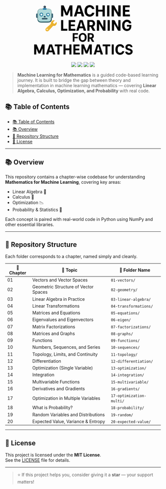 <p align="center">
<img src="./images/machine-learning-for-mathematics.svg" alt="" width="400"/>
</p>

<p align="center">
  <img src="https://img.shields.io/github/license/HashimThePassionate/machine-learning-for-mathematics" />
  <img src="https://img.shields.io/github/repo-size/HashimThePassionate/machine-learning-for-mathematics" />
  <img src="https://img.shields.io/github/last-commit/HashimThePassionate/machine-learning-for-mathematics" />
  <img src="https://img.shields.io/github/stars/HashimThePassionate/machine-learning-for-mathematics?style=social" />
</p>

> **Machine Learning for Mathematics** is a guided code-based learning journey.  It is built to bridge the gap between theory and implementation in machine learning mathematics — covering **Linear Algebra, Calculus, Optimization, and Probability** with real code.


## 📚 Table of Contents

- [📚 Table of Contents](#-table-of-contents)
- [📚 Overview](#-overview)
- [📂 Repository Structure](#-repository-structure)
- [📜 License](#-license)

---

## 📚 Overview

This repository contains a chapter-wise codebase for understanding **Mathematics for Machine Learning**, covering key areas:

- Linear Algebra 🧮  
- Calculus 🔢  
- Optimization 📉  
- Probability & Statistics 🎲  

Each concept is paired with real-world code in Python using NumPy and other essential libraries.

---

## 📂 Repository Structure

Each folder corresponds to a chapter, named simply and cleanly.

| 🔢 Chapter | 📘 Topic                                       | 📁 Folder Name              |
|------------|------------------------------------------------|-----------------------------|
| 01         | Vectors and Vector Spaces                      | `01-vectors/`               |
| 02         | Geometric Structure of Vector Spaces           | `02-geometry/`              |
| 03         | Linear Algebra in Practice                     | `03-linear-algebra/`        |
| 04         | Linear Transformations                         | `04-transformations/`       |
| 05         | Matrices and Equations                         | `05-equations/`             |
| 06         | Eigenvalues and Eigenvectors                   | `06-eigen/`                 |
| 07         | Matrix Factorizations                          | `07-factorizations/`        |
| 08         | Matrices and Graphs                            | `08-graphs/`                |
| 09         | Functions                                       | `09-functions/`             |
| 10         | Numbers, Sequences, and Series                 | `10-sequences/`             |
| 11         | Topology, Limits, and Continuity               | `11-topology/`              |
| 12         | Differentiation                                | `12-differentiation/`       |
| 13         | Optimization (Single Variable)                 | `13-optimization/`          |
| 14         | Integration                                    | `14-integration/`           |
| 15         | Multivariable Functions                        | `15-multivariable/`         |
| 16         | Derivatives and Gradients                      | `16-gradients/`             |
| 17         | Optimization in Multiple Variables             | `17-optimization-multi/`    |
| 18         | What is Probability?                           | `18-probability/`           |
| 19         | Random Variables and Distributions             | `19-random/`                |
| 20         | Expected Value, Variance & Entropy             | `20-expected-value/`        |

---

## 📜 License

This project is licensed under the **MIT License**.  
See the [LICENSE](LICENSE) file for details.

---

> ⭐ If this project helps you, consider giving it a **star** — your support matters!

